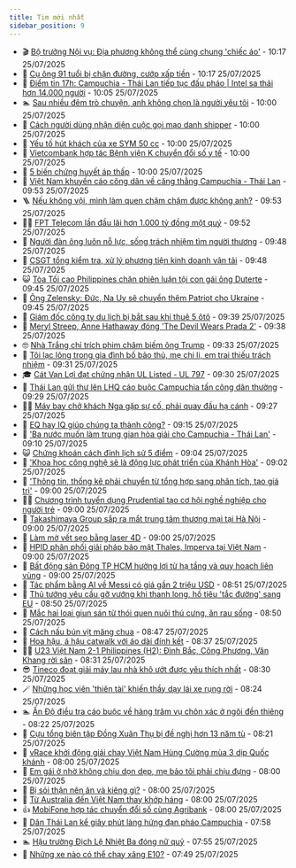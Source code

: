 ```yaml
---
title: Tim mới nhất
sidebar_position: 9
---
```


<!-- vnexpress-tin-moi-nhat:START -->
- 🎬 [Bộ trưởng Nội vụ: Địa phương không thể cùng chung &#39;chiếc áo&#39;](https://vnexpress.net/bo-truong-noi-vu-dia-phuong-khong-the-cung-chung-chiec-ao-4918955.html) - 10:17 25/07/2025
- 🐎 [Cụ ông 91 tuổi bị chặn đường, cướp xấp tiền](https://vnexpress.net/chan-duong-cuop-tui-tien-cua-cu-ong-91-tuoi-4918959.html) - 10:17 25/07/2025
- 🦍 [Điểm tin 17h: Campuchia - Thái Lan tiếp tục đấu pháo | Intel sa thải hơn 14.000 người](https://vnexpress.net/diem-tin-17h-campuchia-thai-lan-tiep-tuc-dau-phao-intel-sa-thai-hon-14-000-nguoi-4919007.html) - 10:05 25/07/2025
- 🏊 [Sau nhiều đêm trò chuyện, anh không chọn là người yêu tôi](https://vnexpress.net/yeu-don-phuong-di-buoc-nua-sau-nhieu-dem-tro-chuyen-anh-khong-chon-la-nguoi-yeu-toi-4918892.html) - 10:00 25/07/2025
- 🎊 [Cách người dùng nhận diện cuộc gọi mạo danh shipper](https://vnexpress.net/cach-nguoi-dung-nhan-dien-cuoc-goi-mao-danh-shipper-4918995.html) - 10:00 25/07/2025
- 🎃 [Yếu tố hút khách của xe SYM 50 cc](https://vnexpress.net/yeu-to-hut-khach-cua-xe-sym-50-cc-4918983.html) - 10:00 25/07/2025
- 🧰 [Vietcombank hợp tác Bệnh viện K chuyển đổi số y tế](https://vnexpress.net/vietcombank-hop-tac-benh-vien-k-chuyen-doi-so-y-te-4918943.html) - 10:00 25/07/2025
- 🔭 [5 biến chứng huyết áp thấp](https://vnexpress.net/5-bien-chung-huyet-ap-thap-4918758.html) - 10:00 25/07/2025
- 🫶 [Việt Nam khuyến cáo công dân về căng thẳng Campuchia - Thái Lan](https://vnexpress.net/viet-nam-khuyen-cao-cong-dan-ve-cang-thang-campuchia-thai-lan-4918982.html) - 09:53 25/07/2025
- 🪜 [Nếu không vội, mình làm quen chậm chậm được không anh?](https://vnexpress.net/neu-khong-voi-minh-lam-quen-cham-cham-duoc-khong-anh-4918742.html) - 09:53 25/07/2025
- 👨‍🏫 [FPT Telecom lần đầu lãi hơn 1.000 tỷ đồng một quý](https://vnexpress.net/fpt-telecom-lan-dau-lai-hon-1-000-ty-dong-mot-quy-4918797.html) - 09:52 25/07/2025
- 🎊 [Người đàn ông luôn nỗ lực, sống trách nhiệm tìm người thương](https://vnexpress.net/nguoi-dan-ong-luon-no-luc-song-trach-nhiem-tim-nguoi-thuong-4918762.html) - 09:48 25/07/2025
- 🎊 [CSGT tổng kiểm tra, xử lý phương tiện kinh doanh vận tải](https://vnexpress.net/csgt-tong-kiem-tra-xu-ly-phuong-tien-kinh-doanh-van-tai-4918963.html) - 09:48 25/07/2025
- 😺 [Tòa Tối cao Philippines chặn phiên luận tội con gái ông Duterte](https://vnexpress.net/toa-toi-cao-philippines-chan-phien-luan-toi-con-gai-ong-duterte-4918990.html) - 09:45 25/07/2025
- 🐘 [Ông Zelensky: Đức, Na Uy sẽ chuyển thêm Patriot cho Ukraine](https://vnexpress.net/ong-zelensky-duc-na-uy-se-chuyen-them-patriot-cho-ukraine-4918996.html) - 09:45 25/07/2025
- 🌁 [Giám đốc công ty du lịch bị bắt sau khi thuê 5 ôtô](https://vnexpress.net/giam-doc-cong-ty-du-lich-bi-bat-sau-khi-thue-5-oto-4918971.html) - 09:39 25/07/2025
- 🐲 [Meryl Streep,  Anne Hathaway đóng &#39;The Devil Wears Prada 2&#39;](https://vnexpress.net/meryl-streep-anne-hathaway-dong-the-devil-wears-prada-2-4918936.html) - 09:38 25/07/2025
- 🤓 [Nhà Trắng chỉ trích phim châm biếm ông Trump](https://vnexpress.net/nha-trang-chi-trich-phim-cham-biem-ong-trump-4918637.html) - 09:33 25/07/2025
- 💪 [Tôi lạc lõng trong gia đình bố bảo thủ, mẹ chi li, em trai thiếu trách nhiệm](https://vnexpress.net/mau-thuan-gia-dinh-toi-lac-long-trong-gia-dinh-bo-bao-thu-me-chi-li-em-trai-thieu-trach-nhiem-4918997.html) - 09:31 25/07/2025
- 🎓 [Cát Vạn Lợi đạt chứng nhận UL Listed - UL 797](https://vnexpress.net/cat-van-loi-dat-chung-nhan-ul-listed-ul-797-4917668.html) - 09:30 25/07/2025
- 🫣 [Thái Lan gửi thư lên LHQ cáo buộc Campuchia tấn công dân thường](https://vnexpress.net/thai-lan-gui-thu-len-lhq-cao-buoc-campuchia-tan-cong-dan-thuong-4918965.html) - 09:29 25/07/2025
- 🧑‍💻 [Máy bay chở khách Nga gặp sự cố, phải quay đầu hạ cánh](https://vnexpress.net/may-bay-cho-khach-nga-gap-su-co-phai-quay-dau-ha-canh-4918952.html) - 09:27 25/07/2025
- 🐲 [EQ hay IQ giúp chúng ta thành công?](https://vnexpress.net/eq-hay-iq-giup-chung-ta-thanh-cong-4918826.html) - 09:15 25/07/2025
- 🌝 [&#39;Ba nước muốn làm trung gian hòa giải cho Campuchia - Thái Lan&#39;](https://vnexpress.net/ba-nuoc-muon-lam-trung-gian-hoa-giai-cho-campuchia-thai-lan-4918903.html) - 09:10 25/07/2025
- 😺 [Chứng khoán cách đỉnh lịch sử 5 điểm](https://vnexpress.net/chung-khoan-hom-nay-25-7-vn-index-con-cach-dinh-lich-su-5-diem-4918960.html) - 09:04 25/07/2025
- 🐎 [&#39;Khoa học công nghệ sẽ là động lực phát triển của Khánh Hòa&#39;](https://vnexpress.net/khoa-hoc-cong-nghe-se-la-dong-luc-phat-trien-cua-khanh-hoa-4918864.html) - 09:02 25/07/2025
- 🎡 [&#39;Thông tin, thống kê phải chuyển từ tổng hợp sang phân tích, tạo giá trị&#39;](https://vnexpress.net/thong-tin-thong-ke-phai-chuyen-tu-tong-hop-sang-phan-tich-tao-gia-tri-4918581.html) - 09:00 25/07/2025
- 👨‍🏫 [Chương trình tuyển dụng Prudential tạo cơ hội nghề nghiệp cho người trẻ](https://vnexpress.net/chuong-trinh-tuyen-dung-prudential-tao-co-hoi-nghe-nghiep-cho-nguoi-tre-4918966.html) - 09:00 25/07/2025
- 🦆 [Takashimaya Group sắp ra mắt trung tâm thương mại tại Hà Nội](https://vnexpress.net/takashimaya-group-sap-ra-mat-trung-tam-thuong-mai-tai-ha-noi-4918951.html) - 09:00 25/07/2025
- 🚦 [Làm mờ vết sẹo bằng laser 4D](https://vnexpress.net/lam-mo-vet-seo-bang-laser-4d-4918878.html) - 09:00 25/07/2025
- 💫 [HPID phân phối giải pháp bảo mật Thales, Imperva tại Việt Nam](https://vnexpress.net/hpid-phan-phoi-giai-phap-bao-mat-thales-imperva-tai-viet-nam-4918521.html) - 09:00 25/07/2025
- 🎉 [Bất động sản Đông TP HCM hưởng lợi từ hạ tầng và quy hoạch liên vùng](https://vnexpress.net/bat-dong-san-dong-tp-hcm-huong-loi-tu-ha-tang-va-quy-hoach-lien-vung-4914504.html) - 09:00 25/07/2025
- 🌋 [Tác phẩm bằng AI về Messi có giá gần 2 triệu USD](https://vnexpress.net/tac-pham-bang-ai-ve-messi-co-gia-gan-2-trieu-usd-4918945.html) - 08:51 25/07/2025
- 🤖 [Thủ tướng yêu cầu gỡ vướng khi thanh long, hồ tiêu &#39;tắc đường&#39; sang EU](https://vnexpress.net/thu-tuong-yeu-cau-go-vuong-khi-thanh-long-ho-tieu-tac-duong-sang-eu-4918921.html) - 08:50 25/07/2025
- 🦏 [Mắc hai loại giun sán từ thói quen nuôi thú cưng, ăn rau sống](https://vnexpress.net/mac-hai-loai-giun-san-tu-thoi-quen-nuoi-thu-cung-an-rau-song-4918895.html) - 08:50 25/07/2025
- 🦩 [Cách nấu bún vịt măng chua](https://vnexpress.net/cach-nau-bun-vit-mang-chua-4918915.html) - 08:47 25/07/2025
- 👺 [Hoa hậu, á hậu catwalk với áo dài đính kết](https://vnexpress.net/hoa-hau-a-hau-catwalk-voi-ao-dai-dinh-ket-4918905.html) - 08:37 25/07/2025
- 🧑‍🏫 [U23 Việt Nam 2-1 Philippines &lpar;H2&rpar;: Đình Bắc, Công Phương, Văn Khang rời sân](https://vnexpress.net/u23-viet-nam-v-u23-philippines-4918928.html) - 08:31 25/07/2025
- 😎 [Tineco đoạt giải máy lau nhà khô ướt được yêu thích nhất](https://vnexpress.net/tineco-doat-giai-may-lau-nha-kho-uot-duoc-yeu-thich-nhat-4918924.html) - 08:30 25/07/2025
- 🪄 [Những học viên &#39;thiên tài&#39; khiến thầy dạy lái xe rụng rời](https://vnexpress.net/thu-gian-video-hai-nhung-hoc-vien-thien-tai-khien-thay-day-lai-xe-rung-roi-4918912.html) - 08:24 25/07/2025
- 🏊 [Ấn Độ điều tra cáo buộc về hàng trăm vụ chôn xác ở ngôi đền thiêng](https://vnexpress.net/an-do-dieu-tra-cao-buoc-ve-hang-tram-vu-chon-xac-o-ngoi-den-thieng-4918543.html) - 08:22 25/07/2025
- 💃 [Cựu tổng biên tập Đồng Xuân Thụ bị đề nghị hơn 13 năm tù](https://vnexpress.net/cuu-tong-bien-tap-dong-xuan-thu-bi-de-nghi-hon-13-nam-tu-4918784.html) - 08:21 25/07/2025
- 🦆 [vRace khởi động giải chạy Việt Nam Hùng Cường mùa 3 dịp Quốc khánh](https://vnexpress.net/vrace-khoi-dong-giai-chay-viet-nam-hung-cuong-mua-3-dip-quoc-khanh-4918883.html) - 08:00 25/07/2025
- 🎊 [Em gái ở nhờ không chịu dọn dẹp, mẹ bảo tôi phải chịu đựng](https://vnexpress.net/em-gai-o-nha-em-gai-luoi-bieng-khong-don-nha-em-gai-o-nho-khong-chiu-don-dep-me-bao-toi-phai-chiu-dung-4918896.html) - 08:00 25/07/2025
- 👺 [Bị sỏi thận nên ăn và kiêng gì?](https://vnexpress.net/bi-soi-than-nen-an-va-kieng-gi-4918886.html) - 08:00 25/07/2025
- 🎡 [Từ Australia đến Việt Nam thay khớp háng](https://vnexpress.net/tu-australia-den-viet-nam-thay-khop-hang-4918825.html) - 08:00 25/07/2025
- 👍 [MobiFone hợp tác chuyển đổi số cùng Agribank](https://vnexpress.net/mobifone-hop-tac-chuyen-doi-so-cung-agribank-4918782.html) - 08:00 25/07/2025
- 🐎 [Dân Thái Lan kể giây phút làng hứng đạn pháo Campuchia](https://vnexpress.net/dan-thai-lan-ke-giay-phut-lang-hung-dan-phao-campuchia-4918835.html) - 07:58 25/07/2025
- 🏊 [Hậu trường Địch Lệ Nhiệt Ba đóng nữ quỷ](https://vnexpress.net/hau-truong-dich-le-nhiet-ba-dong-nu-quy-4918889.html) - 07:55 25/07/2025
- 🦩 [Những xe nào có thể chạy xăng E10?](https://vnexpress.net/nhung-xe-nao-co-the-chay-xang-e10-4918842.html) - 07:49 25/07/2025<!-- vnexpress-tin-moi-nhat:END -->
